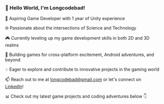 ### 👋 Hello World, I'm Longcodebad!

🚀 Aspiring Game Developer with 1 year of Unity experience

🌐 Passionate about the intersections of Science and Technology

🎮 Currently leveling up my game development skills in both 2D and 3D realms

🔧 Building games for cross-platform excitement, Android adventures, and beyond

💡 Eager to explore and contribute to innovative projects in the gaming world

📫 Reach out to me at longcodebad@gmail.com or let's connect on [LinkedIn](https://www.linkedin.com/in/long-tran-kim-b2a438203/)!

📊 Check out my latest game projects and coding adventures below 👇
<!---
longcodebad/longcodebad is a ✨ special ✨ repository because its `README.md` (this file) appears on your GitHub profile.
You can click the Preview link to take a look at your changes.
--->
